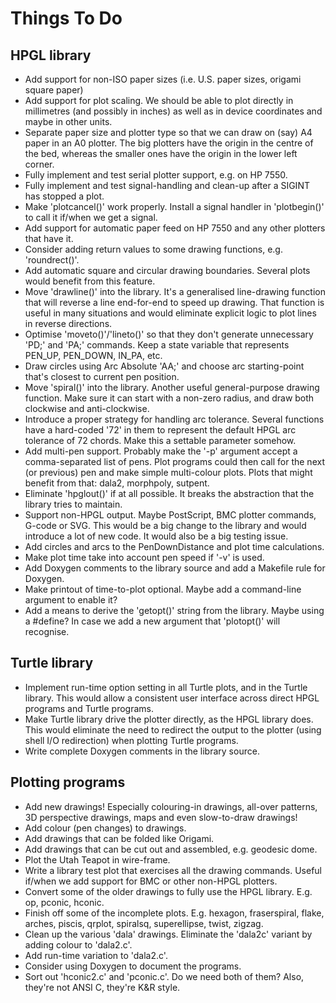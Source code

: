 # Things To Do

## HPGL library
* Add support for non-ISO paper sizes (i.e. U.S. paper sizes, origami square paper)
* Add support for plot scaling. We should be able to plot directly
in millimetres (and possibly in inches) as well as in device
coordinates and maybe in other units.
* Separate paper size and plotter type so that we can draw on (say)
A4 paper in an A0 plotter. The big plotters have the origin in the
centre of the bed, whereas the smaller ones have the origin in the
lower left corner.
* Fully implement and test serial plotter support, e.g. on HP 7550.
* Fully implement and test signal-handling and clean-up after a
SIGINT has stopped a plot.
* Make 'plotcancel()' work properly. Install a signal handler in 'plotbegin()'
to call it if/when we get a signal.
* Add support for automatic paper feed on HP 7550 and any other plotters
that have it.
* Consider adding return values to some drawing functions, e.g. 'roundrect()'.
* Add automatic square and circular drawing boundaries. Several plots
would benefit from this feature.
* Move 'drawline()' into the library. It's a generalised line-drawing
function that will reverse a line end-for-end to speed up drawing. That function
is useful in many situations and would eliminate explicit logic to plot
lines in reverse directions.
* Optimise 'moveto()'/'lineto()' so that they don't generate
unnecessary 'PD;' and 'PA;' commands. Keep a state variable that
represents PEN_UP, PEN_DOWN, IN_PA, etc.
* Draw circles using Arc Absolute 'AA;' and choose arc starting-point
that's closest to current pen position.
* Move 'spiral()' into the library. Another useful general-purpose
drawing function. Make sure it can start with a non-zero radius, and draw
both clockwise and anti-clockwise.
* Introduce a proper strategy for handling arc tolerance. Several
functions have a hard-coded '72' in them to represent the default HPGL
arc tolerance of 72 chords. Make this a settable parameter somehow.
* Add multi-pen support. Probably make the '-p' argument accept a
comma-separated list of pens. Plot programs could then call for the
next (or previous) pen and make simple multi-colour plots.
Plots that might benefit from that: dala2, morphpoly, sutpent.
* Eliminate 'hpglout()' if at all possible. It breaks the abstraction
that the library tries to maintain.
* Support non-HPGL output. Maybe PostScript, BMC plotter commands,
G-code or SVG. This would be a big change to the library and would
introduce a lot of new code. It would also be a big testing issue.
* Add circles and arcs to the PenDownDistance and plot time calculations.
* Make plot time take into account pen speed if '-v' is used.
* Add Doxygen comments to the library source and add a Makefile rule for Doxygen.
* Make printout of time-to-plot optional. Maybe add a command-line argument
to enable it?
* Add a means to derive the 'getopt()' string from the library. Maybe
using a #define? In case we add a new argument that 'plotopt()' will
recognise.

## Turtle library
* Implement run-time option setting in all Turtle plots, and in the
Turtle library. This would allow a consistent user interface across
direct HPGL programs and Turtle programs.
* Make Turtle library drive the plotter directly, as the HPGL library
does. This would eliminate the need to redirect the output to the
plotter (using shell I/O redirection) when plotting Turtle programs.
* Write complete Doxygen comments in the library source.

## Plotting programs
* Add new drawings! Especially colouring-in drawings, all-over patterns,
3D perspective drawings, maps and even slow-to-draw drawings!
* Add colour (pen changes) to drawings.
* Add drawings that can be folded like Origami.
* Add drawings that can be cut out and assembled, e.g. geodesic dome.
* Plot the Utah Teapot in wire-frame.
* Write a library test plot that exercises all the drawing commands.
Useful if/when we add support for BMC or other non-HPGL plotters.
* Convert some of the older drawings to fully use the HPGL library.
E.g. op, pconic, hconic.
* Finish off some of the incomplete plots. E.g. hexagon, fraserspiral,
flake, arches, piscis, qrplot, spiralsq, superellipse,
twist, zigzag.
* Clean up the various 'dala' drawings. Eliminate the 'dala2c' variant
by adding colour to 'dala2.c'.
* Add run-time variation to 'dala2.c'.
* Consider using Doxygen to document the programs.
* Sort out 'hconic2.c' and 'pconic.c'. Do we need both of them? Also, they're not
ANSI C, they're K&R style.
